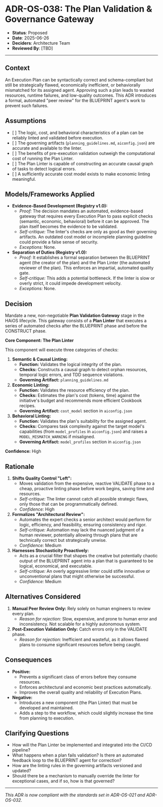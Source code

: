 # ADR-OS-038: The Plan Validation & Governance Gateway

*   **Status**: Proposed
*   **Date**: 2025-06-26
*   **Deciders**: Architecture Team
*   **Reviewed By**: \[TBD]

---

## Context

An Execution Plan can be syntactically correct and schema-compliant but still be strategically flawed, economically inefficient, or behaviorally mismatched for its assigned agent. Approving such a plan leads to wasted resources, runtime failures, and low-quality outcomes. This ADR introduces a formal, automated "peer review" for the BLUEPRINT agent's work to prevent such failures.

## Assumptions

*   \[ ] The logic, cost, and behavioral characteristics of a plan can be reliably linted and validated before execution.
*   \[ ] The governing artifacts (`planning_guidelines.md`, `aiconfig.json`) are accurate and available to the linter.
*   \[ ] The benefits of pre-execution validation outweigh the computational cost of running the Plan Linter.
*   \[ ] The Plan Linter is capable of constructing an accurate causal graph of tasks to detect logical errors.
*   \[ ] A sufficiently accurate cost model exists to make economic linting meaningful.

## Models/Frameworks Applied

*   **Evidence-Based Development (Registry v1.0):**
    *   *Proof:* The decision mandates an automated, evidence-based gateway that requires every Execution Plan to pass explicit checks (semantic, economic, behavioral) before it can be approved. The plan itself becomes the evidence to be validated.
    *   *Self-critique:* The linter's checks are only as good as their governing artifacts. An outdated cost model or incomplete planning guideline could provide a false sense of security.
    *   *Exceptions:* None.
*   **Separation of Duties (Registry v1.0):**
    *   *Proof:* It establishes a formal separation between the BLUEPRINT agent (the creator of the plan) and the Plan Linter (the automated reviewer of the plan). This enforces an impartial, automated quality gate.
    *   *Self-critique:* This adds a potential bottleneck. If the linter is slow or overly strict, it could impede development velocity.
    *   *Exceptions:* None.

## Decision

Mandate a new, non-negotiable **Plan Validation Gateway** stage in the HAiOS lifecycle. This gateway consists of a **Plan Linter** that executes a series of automated checks after the BLUEPRINT phase and before the CONSTRUCT phase.

**Core Component: The Plan Linter**

This component will execute three categories of checks:

1.  **Semantic & Causal Linting:**
    *   **Function:** Validates the logical integrity of the plan.
    *   **Checks:** Constructs a causal graph to detect orphan resources, temporal logic errors, and TDD sequence violations.
    *   **Governing Artifact:** `planning_guidelines.md`
2.  **Economic Linting:**
    *   **Function:** Validates the resource efficiency of the plan.
    *   **Checks:** Estimates the plan's cost (tokens, time) against the initiative's budget and recommends more efficient Cookbook recipes.
    *   **Governing Artifact:** `cost_model` section in `aiconfig.json`
3.  **Behavioral Linting:**
    *   **Function:** Validates the plan's suitability for the assigned agent.
    *   **Checks:** Compares task complexity against the target model's capabilities (from `model_profiles` in `aiconfig.json`) and raises a `MODEL_MISMATCH_WARNING` if misaligned.
    *   **Governing Artifact:** `model_profiles` section in `aiconfig.json`

**Confidence:** High

## Rationale

1.  **Shifts Quality Control "Left":**
    *   Moves validation from the expensive, reactive VALIDATE phase to a cheap, proactive linting phase before work begins, saving time and resources.
    *   *Self-critique:* The linter cannot catch all possible strategic flaws, only those that can be programmatically defined.
    *   *Confidence:* High
2.  **Formalizes "Architectural Review":**
    *   Automates the expert checks a senior architect would perform for logic, efficiency, and feasibility, ensuring consistency and rigor.
    *   *Self-critique:* Automation may lack the nuanced judgment of a human reviewer, potentially allowing through plans that are technically correct but strategically unwise.
    *   *Confidence:* Medium
3.  **Harnesses Stochasticity Proactively:**
    *   Acts as a crucial filter that shapes the creative but potentially chaotic output of the BLUEPRINT agent into a plan that is guaranteed to be logical, economical, and executable.
    *   *Self-critique:* An overly aggressive linter could stifle innovative or unconventional plans that might otherwise be successful.
    *   *Confidence:* Medium

## Alternatives Considered

1.  **Manual Peer Review Only:** Rely solely on human engineers to review every plan.
    *   *Reason for rejection:* Slow, expensive, and prone to human error and inconsistency. Not scalable for a highly autonomous system.
2.  **Post-Execution Validation Only:** Catch errors only in the VALIDATE phase.
    *   *Reason for rejection:* Inefficient and wasteful, as it allows flawed plans to consume significant resources before being caught.

## Consequences

*   **Positive:**
    *   Prevents a significant class of errors before they consume resources.
    *   Enforces architectural and economic best practices automatically.
    *   Improves the overall quality and reliability of Execution Plans.
*   **Negative:**
    *   Introduces a new component (the Plan Linter) that must be developed and maintained.
    *   Adds a step to the workflow, which could slightly increase the time from planning to execution.

## Clarifying Questions

*   How will the Plan Linter be implemented and integrated into the CI/CD pipeline?
*   What happens when a plan fails validation? Is there an automated feedback loop to the BLUEPRINT agent for correction?
*   How are the linting rules in the governing artifacts versioned and updated?
*   Should there be a mechanism to manually override the linter for exceptional cases, and if so, how is that governed?

---
*This ADR is now compliant with the standards set in ADR-OS-021 and ADR-OS-032.*